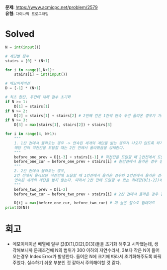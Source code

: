**문제**: https://www.acmicpc.net/problem/2579  
**유형**: `다이나믹 프로그래밍`  

# Solved
```python
N = int(input())

# 계단별 점수
stairs = [0] * (N+1)

for i in range(1,N+1):
    stairs[i] = int(input())

# 메모이제이션
D = [-1] * (N+1)

# 최초 한칸, 두칸에 대해 점수 초기화
if N >= 1:
    D[1] = stairs[1]
if N >= 2:
    D[2] = stairs[1] + stairs[2] # 2번째 칸은 1칸씩 연속 두번 올라온 경우가 가장 최대이다.
if N >= 3:
    D[3] = max(stairs[1], stairs[2]) + stairs[3]

for i in range(4, N+1):
    """
    1. 1칸 전에서 올라오는 경우 -> 연속된 세개의 계단을 밟는 경우가 나오지 않도록 하기 위해
    해당 칸의 직전칸을 도달할 때는 2칸 전에서 올라왔음을 강제한다.
    """
    before_one_prev = D[i-3] + stairs[i-1] # 직전칸을 도달할 때 2칸전에서 도달한 경우로 고정
    before_one_cur = before_one_prev + stairs[i] # 한칸전에서 올라온 경우 점수
    """
    2. 2칸 전에서 올라오는 경우, 
    2칸 전에서 올라오면 직전칸에 도달할 때 1칸전에서 올라온 경우와 2칸전에서 올라온 경우 모두 
    연속된 세개의 계단을 밟지 않는다. 따라서 2칸 전에 도달할 수 있는 최대값(D[i-2])에 바로 현재 점수를 더해준다.
    """
    before_two_prev = D[i-2]
    before_two_cur = before_two_prev + stairs[i] # 2칸 전에서 올라온 경우 점수

    D[i] = max(before_one_cur, before_two_cur) # 더 높은 점수로 업데이트
print(D[N])
```

# 회고
- 메모이제이션 배열에 일부 값(D[1],D[2],D[3])들을 초기화 해주고 시작했는데, 생각해보니까 문제조건에 N의 범위가 300 이하의 자연수라서, 3보다 작은 N이 들어오는경우 Index Error가 발생한다. 들어온 N에 크기에 따라서 초기화해주도록 바꿔주었다. 실수하기 쉬운 부분인 것 같아서 주의해야할 것 같다.
